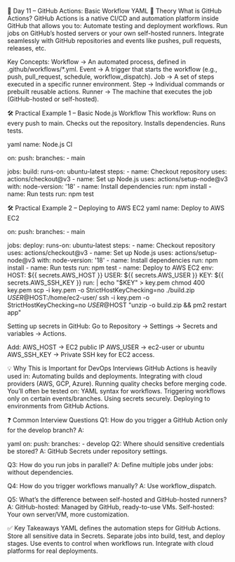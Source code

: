 📅 Day 11 – GitHub Actions: Basic Workflow YAML
📖 Theory
What is GitHub Actions?
GitHub Actions is a native CI/CD and automation platform inside GitHub that allows you to:
Automate testing and deployment workflows.
Run jobs on GitHub’s hosted servers or your own self-hosted runners.
Integrate seamlessly with GitHub repositories and events like pushes, pull requests, releases, etc.

Key Concepts:
Workflow → An automated process, defined in .github/workflows/*.yml.
Event → A trigger that starts the workflow (e.g., push, pull_request, schedule, workflow_dispatch).
Job → A set of steps executed in a specific runner environment.
Step → Individual commands or prebuilt reusable actions.
Runner → The machine that executes the job (GitHub-hosted or self-hosted).

🛠 Practical Example 1 – Basic Node.js Workflow
This workflow:
Runs on every push to main.
Checks out the repository.
Installs dependencies.
Runs tests.

yaml
name: Node.js CI

on:
  push:
    branches:
      - main

jobs:
  build:
    runs-on: ubuntu-latest
    steps:
      - name: Checkout repository
        uses: actions/checkout@v3
      - name: Set up Node.js
        uses: actions/setup-node@v3
        with:
          node-version: '18'
      - name: Install dependencies
        run: npm install
      - name: Run tests
        run: npm test

🛠 Practical Example 2 – Deploying to AWS EC2
yaml
name: Deploy to AWS EC2

on:
  push:
    branches:
      - main

jobs:
  deploy:
    runs-on: ubuntu-latest
    steps:
      - name: Checkout repository
        uses: actions/checkout@v3
      - name: Set up Node.js
        uses: actions/setup-node@v3
        with:
          node-version: '18'
      - name: Install dependencies
        run: npm install
      - name: Run tests
        run: npm test
      - name: Deploy to AWS EC2
        env:
          HOST: ${{ secrets.AWS_HOST }}
          USER: ${{ secrets.AWS_USER }}
          KEY: ${{ secrets.AWS_SSH_KEY }}
        run: |
          echo "$KEY" > key.pem
          chmod 400 key.pem
          scp -i key.pem -o StrictHostKeyChecking=no ./build.zip $USER@$HOST:/home/ec2-user/
          ssh -i key.pem -o StrictHostKeyChecking=no $USER@$HOST "unzip -o build.zip && pm2 restart app"

Setting up secrets in GitHub:
Go to Repository → Settings → Secrets and variables → Actions.

Add:
AWS_HOST → EC2 public IP
AWS_USER → ec2-user or ubuntu
AWS_SSH_KEY → Private SSH key for EC2 access.

💡 Why This is Important for DevOps Interviews
GitHub Actions is heavily used in:
Automating builds and deployments.
Integrating with cloud providers (AWS, GCP, Azure).
Running quality checks before merging code.
You’ll often be tested on:
YAML syntax for workflows.
Triggering workflows only on certain events/branches.
Using secrets securely.
Deploying to environments from GitHub Actions.

❓ Common Interview Questions
Q1: How do you trigger a GitHub Action only for the develop branch?
A:

yaml
on:
  push:
    branches:
      - develop
Q2: Where should sensitive credentials be stored?
A: GitHub Secrets under repository settings.

Q3: How do you run jobs in parallel?
A: Define multiple jobs under jobs: without dependencies.

Q4: How do you trigger workflows manually?
A: Use workflow_dispatch.

Q5: What’s the difference between self-hosted and GitHub-hosted runners?
A:
GitHub-hosted: Managed by GitHub, ready-to-use VMs.
Self-hosted: Your own server/VM, more customization.

✅ Key Takeaways
YAML defines the automation steps for GitHub Actions.
Store all sensitive data in Secrets.
Separate jobs into build, test, and deploy stages.
Use events to control when workflows run.
Integrate with cloud platforms for real deployments.


